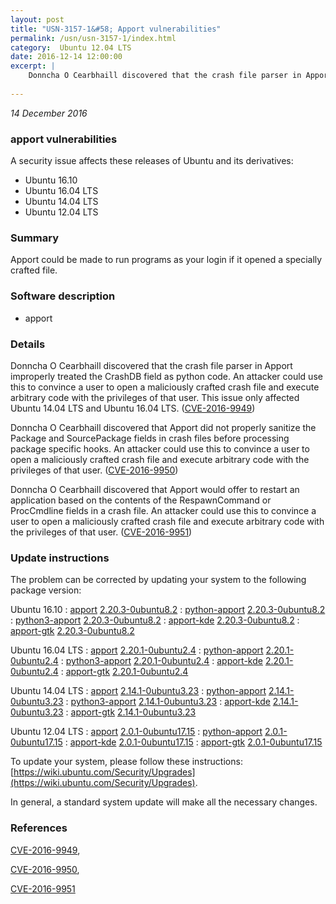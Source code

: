 ```yaml
---
layout: post
title: "USN-3157-1&#58; Apport vulnerabilities"
permalink: /usn/usn-3157-1/index.html
category:  Ubuntu 12.04 LTS
date: 2016-12-14 12:00:00
excerpt: |
    Donncha O Cearbhaill discovered that the crash file parser in Apport improperly treated the CrashDB field as python code. An attacker could use this to convince a user to open a maliciously crafted crash file and execute arbitrary code with the privileges of that user. This issue only affected Ubuntu 14.04 LTS and Ubuntu 16.04 LTS. ([CVE-2016-9949](http://people.ubuntu.com/~ubuntu-security/cve/CVE-2016-9949))
    
--- 
```

 
 

*14 December 2016*

### apport vulnerabilities

A security issue affects these releases of Ubuntu and its derivatives:

* Ubuntu 16.10
* Ubuntu 16.04 LTS
* Ubuntu 14.04 LTS
* Ubuntu 12.04 LTS

### Summary

Apport could be made to run programs as your login if it opened a specially crafted file.

### Software description

* apport 

### Details

Donncha O Cearbhaill discovered that the crash file parser in Apport improperly treated the CrashDB field as python code. An attacker could use this to convince a user to open a maliciously crafted crash file and execute arbitrary code with the privileges of that user. This issue only affected Ubuntu 14.04 LTS and Ubuntu 16.04 LTS. ([CVE-2016-9949](http://people.ubuntu.com/~ubuntu-security/cve/CVE-2016-9949))

Donncha O Cearbhaill discovered that Apport did not properly sanitize the Package and SourcePackage fields in crash files before processing package specific hooks. An attacker could use this to convince a user to open a maliciously crafted crash file and execute arbitrary code with the privileges of that user. ([CVE-2016-9950](http://people.ubuntu.com/~ubuntu-security/cve/CVE-2016-9950))

Donncha O Cearbhaill discovered that Apport would offer to restart an application based on the contents of the RespawnCommand or ProcCmdline fields in a crash file. An attacker could use this to convince a user to open a maliciously crafted crash file and execute arbitrary code with the privileges of that user. ([CVE-2016-9951](http://people.ubuntu.com/~ubuntu-security/cve/CVE-2016-9951)) 

### Update instructions

The problem can be corrected by updating your system to the following package version:

Ubuntu 16.10
 : [apport](https://launchpad.net/ubuntu/+source/apport) <span> [2.20.3-0ubuntu8.2](https://launchpad.net/ubuntu/+source/apport/2.20.3-0ubuntu8.2) </span> 
 : [python-apport](https://launchpad.net/ubuntu/+source/apport) <span> [2.20.3-0ubuntu8.2](https://launchpad.net/ubuntu/+source/apport/2.20.3-0ubuntu8.2) </span> 
 : [python3-apport](https://launchpad.net/ubuntu/+source/apport) <span> [2.20.3-0ubuntu8.2](https://launchpad.net/ubuntu/+source/apport/2.20.3-0ubuntu8.2) </span> 
 : [apport-kde](https://launchpad.net/ubuntu/+source/apport) <span> [2.20.3-0ubuntu8.2](https://launchpad.net/ubuntu/+source/apport/2.20.3-0ubuntu8.2) </span> 
 : [apport-gtk](https://launchpad.net/ubuntu/+source/apport) <span> [2.20.3-0ubuntu8.2](https://launchpad.net/ubuntu/+source/apport/2.20.3-0ubuntu8.2) </span> 

Ubuntu 16.04 LTS
 : [apport](https://launchpad.net/ubuntu/+source/apport) <span> [2.20.1-0ubuntu2.4](https://launchpad.net/ubuntu/+source/apport/2.20.1-0ubuntu2.4) </span> 
 : [python-apport](https://launchpad.net/ubuntu/+source/apport) <span> [2.20.1-0ubuntu2.4](https://launchpad.net/ubuntu/+source/apport/2.20.1-0ubuntu2.4) </span> 
 : [python3-apport](https://launchpad.net/ubuntu/+source/apport) <span> [2.20.1-0ubuntu2.4](https://launchpad.net/ubuntu/+source/apport/2.20.1-0ubuntu2.4) </span> 
 : [apport-kde](https://launchpad.net/ubuntu/+source/apport) <span> [2.20.1-0ubuntu2.4](https://launchpad.net/ubuntu/+source/apport/2.20.1-0ubuntu2.4) </span> 
 : [apport-gtk](https://launchpad.net/ubuntu/+source/apport) <span> [2.20.1-0ubuntu2.4](https://launchpad.net/ubuntu/+source/apport/2.20.1-0ubuntu2.4) </span> 

Ubuntu 14.04 LTS
 : [apport](https://launchpad.net/ubuntu/+source/apport) <span> [2.14.1-0ubuntu3.23](https://launchpad.net/ubuntu/+source/apport/2.14.1-0ubuntu3.23) </span> 
 : [python-apport](https://launchpad.net/ubuntu/+source/apport) <span> [2.14.1-0ubuntu3.23](https://launchpad.net/ubuntu/+source/apport/2.14.1-0ubuntu3.23) </span> 
 : [python3-apport](https://launchpad.net/ubuntu/+source/apport) <span> [2.14.1-0ubuntu3.23](https://launchpad.net/ubuntu/+source/apport/2.14.1-0ubuntu3.23) </span> 
 : [apport-kde](https://launchpad.net/ubuntu/+source/apport) <span> [2.14.1-0ubuntu3.23](https://launchpad.net/ubuntu/+source/apport/2.14.1-0ubuntu3.23) </span> 
 : [apport-gtk](https://launchpad.net/ubuntu/+source/apport) <span> [2.14.1-0ubuntu3.23](https://launchpad.net/ubuntu/+source/apport/2.14.1-0ubuntu3.23) </span> 

Ubuntu 12.04 LTS
 : [apport](https://launchpad.net/ubuntu/+source/apport) <span> [2.0.1-0ubuntu17.15](https://launchpad.net/ubuntu/+source/apport/2.0.1-0ubuntu17.15) </span> 
 : [python-apport](https://launchpad.net/ubuntu/+source/apport) <span> [2.0.1-0ubuntu17.15](https://launchpad.net/ubuntu/+source/apport/2.0.1-0ubuntu17.15) </span> 
 : [apport-kde](https://launchpad.net/ubuntu/+source/apport) <span> [2.0.1-0ubuntu17.15](https://launchpad.net/ubuntu/+source/apport/2.0.1-0ubuntu17.15) </span> 
 : [apport-gtk](https://launchpad.net/ubuntu/+source/apport) <span> [2.0.1-0ubuntu17.15](https://launchpad.net/ubuntu/+source/apport/2.0.1-0ubuntu17.15) </span> 

To update your system, please follow these instructions: [https://wiki.ubuntu.com/Security/Upgrades](https://wiki.ubuntu.com/Security/Upgrades).

In general, a standard system update will make all the necessary changes. 

### References

 
 [CVE-2016-9949](http://people.ubuntu.com/~ubuntu-security/cve/CVE-2016-9949), 

 [CVE-2016-9950](http://people.ubuntu.com/~ubuntu-security/cve/CVE-2016-9950), 

 [CVE-2016-9951](http://people.ubuntu.com/~ubuntu-security/cve/CVE-2016-9951)
 

